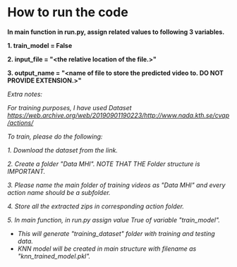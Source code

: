 # How to run the code

**In main function in run.py, assign related values to following 3 variables.**

**1. train_model = False**

**2. input_file = "\<the relative location of the file.>"**

**3. output_name = "\<name of file to store the predicted video to. DO NOT PROVIDE EXTENSION.>"**

*Extra notes:*

*For training purposes, I have used Dataset https://web.archive.org/web/20190901190223/http://www.nada.kth.se/cvap/actions/*

*To train, please do the following:*

*1. Download the dataset from the link.*

*2. Create a folder "Data MHI". NOTE THAT THE Folder structure is IMPORTANT.*

*3. Please name the main folder of training videos as "Data MHI" and every action name should be a subfolder.*

*4. Store all the extracted zips in corresponding action folder.*

*5. In main function, in run.py assign value True of variable "train_model".*

* *This will generate "training_dataset" folder with training and testing data.*
* *KNN model will be created in main structure with filename as "knn_trained_model.pkl".*
